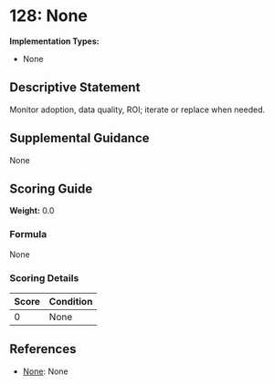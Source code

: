 # 128: None

**Implementation Types:**
- None

## Descriptive Statement

Monitor adoption, data quality, ROI; iterate or replace when needed.

## Supplemental Guidance

None

## Scoring Guide

**Weight:** 0.0

### Formula

None

### Scoring Details

| Score | Condition |
| ----- | --------- |
| 0 | None |

## References

- [None](None): None

